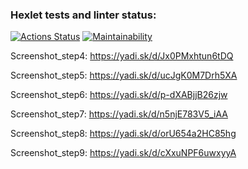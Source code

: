 ### Hexlet tests and linter status:
[![Actions Status](https://github.com/kilobbo/java-project-61/workflows/hexlet-check/badge.svg)](https://github.com/kilobbo/java-project-61/actions)
[![Maintainability](https://api.codeclimate.com/v1/badges/542e174b1ca5d3d84c83/maintainability)](https://codeclimate.com/github/kilobbo/java-project-61/maintainability)

Screenshot_step4: https://yadi.sk/d/Jx0PMxhtun6tDQ

Screenshot_step5: https://yadi.sk/d/ucJgK0M7Drh5XA

Screenshot_step6: https://yadi.sk/d/p-dXABjjB26zjw

Screenshot_step7: https://yadi.sk/d/n5njE783V5_iAA

Screenshot_step8: https://yadi.sk/d/orU654a2HC85hg

Screenshot_step9: https://yadi.sk/d/cXxuNPF6uwxyyA
